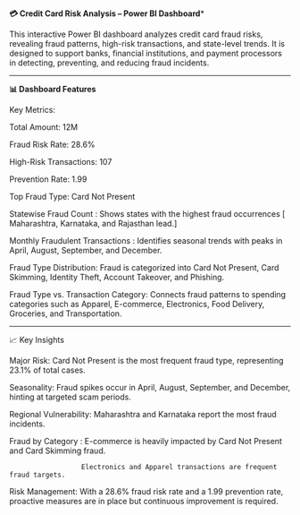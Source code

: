 **💳 Credit Card Risk Analysis – Power BI Dashboard***

This interactive Power BI dashboard analyzes credit card fraud risks, revealing fraud patterns, high-risk transactions, and state-level trends. It is designed to support banks, financial institutions, and payment processors in detecting, preventing, and reducing fraud incidents.

-------------------------------------------------------------------------------------------------------------------------

**📊 Dashboard Features**

Key Metrics:

Total Amount: 12M

Fraud Risk Rate: 28.6%

High-Risk Transactions: 107

Prevention Rate: 1.99

Top Fraud Type: Card Not Present

Statewise Fraud Count  : Shows states with the highest fraud occurrences [ Maharashtra, Karnataka, and Rajasthan lead.]
                        

Monthly Fraudulent Transactions : Identifies seasonal trends with peaks in April, August, September, and December.

Fraud Type Distribution: Fraud is categorized into Card Not Present, Card Skimming, Identity Theft, Account Takeover, and Phishing.

Fraud Type vs. Transaction Category: Connects fraud patterns to spending categories such as Apparel, E-commerce, Electronics, Food Delivery, Groceries, and Transportation.

------------------------------------------------------------------------------------------------------------------------------

📈 Key Insights

Major Risk: Card Not Present is the most frequent fraud type, representing 23.1% of total cases.

Seasonality: Fraud spikes occur in April, August, September, and December, hinting at targeted scam periods.

Regional Vulnerability: Maharashtra and Karnataka report the most fraud incidents.

Fraud by Category :   E-commerce is heavily impacted by Card Not Present and Card Skimming fraud.

                      Electronics and Apparel transactions are frequent fraud targets.

Risk Management: With a 28.6% fraud risk rate and a 1.99 prevention rate, proactive measures are in place but continuous improvement is required.
